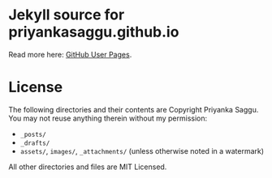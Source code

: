 # Jekyll source for priyankasaggu.github.io
Read more here: [GitHub User Pages](https://help.github.com/articles/user-organization-and-project-pages).

# License
The following directories and their contents are Copyright Priyanka Saggu.  You may not reuse anything therein without my permission:

*  `_posts/`
*  `_drafts/`
*  `assets/`, `images/`, `_attachments/` (unless otherwise noted in a watermark)

All other directories and files are MIT Licensed.
